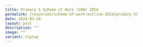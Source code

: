 ```yaml
---
title: Primary 5 Scheme of Work (SOW) 2024
permalink: /resources/scheme-of-work-outline-2024/primary-5/
date: 2024-01-24
layout: post
description: ""
image: ""
variant: tiptap
---
```

